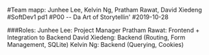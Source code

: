 #Team mapp: Junhee Lee, Kelvin Ng, Pratham Rawat, David Xiedeng
#SoftDev1 pd1
#P00 -- Da Art of Storytellin'
#2019-10-28

###Roles:
Junhee Lee: Project Manager
Pratham Rawat: Frontend + Integration to Backend
David Xiedeng: Backend (Routing, Form Management, SQLite)
Kelvin Ng: Backend (Querying, Cookies)

